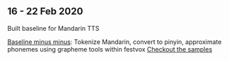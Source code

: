 
## 16 - 22 Feb 2020

Built baseline for Mandarin TTS


[Baseline minus minus](https://github.com/festvox/festvox/blob/master/challenges/blizzard2020/v1/local/train_phones.py): Tokenize Mandarin, convert to pinyin, approximate phonemes using grapheme tools within festvox [Checkout the samples](http://tts.speech.cs.cmu.edu/rsk/challenges/blizzard2020/exp/baseline.html)


